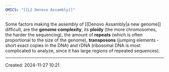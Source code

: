 ```yaml
---
OMICS: "[[L2 Denovo Assambly]]"
---
```

Some factors making the assembly of [[Denovo Assambly|a new genome]] difficult, are the **genome complexity**, its **ploidy** (the more chromosomes, the harder the sequencing), the amount of **repeats** (which is often proportional to the size of the genome), **transposons** (jumping elements - short exact copies in the DNA) and rDNA (ribosomal DNA is most complicated to analyze, since it has large regions of repeated sequences).

---
Created: 2024-11-27 10:21